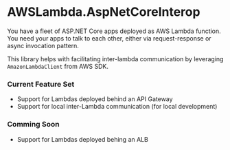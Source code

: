 # AWSLambda.AspNetCoreInterop

You have a fleet of ASP.NET Core apps deployed as AWS Lambda function. You need your apps to talk to each other, either via request-response or async invocation pattern.

This library helps with facilitating inter-lambda communication by leveraging `AmazonLambdaClient` from AWS SDK.

### Current Feature Set
* Support for Lambdas deployed behind an API Gateway
* Support for local inter-Lambda communication (for local development)

### Comming Soon
* Support for Lambdas deployed behing an ALB
